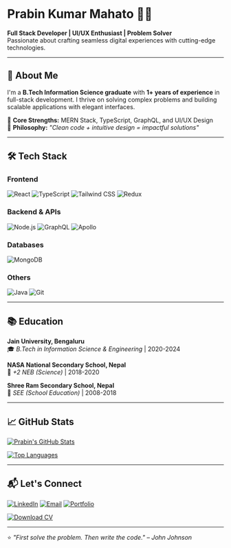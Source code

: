 # Prabin Kumar Mahato 👨‍💻

**Full Stack Developer | UI/UX Enthusiast | Problem Solver**  
Passionate about crafting seamless digital experiences with cutting-edge technologies.

---

## 🚀 About Me

I'm a **B.Tech Information Science graduate** with **1+ years of experience** in full-stack development. I thrive on solving complex problems and building scalable applications with elegant interfaces.

🔹 **Core Strengths:** MERN Stack, TypeScript, GraphQL, and UI/UX Design  
🔹 **Philosophy:** *"Clean code + intuitive design = impactful solutions"*

---

## 🛠️ Tech Stack

### **Frontend**
![React](https://img.shields.io/badge/-React-61DAFB?logo=react&logoColor=black)
![TypeScript](https://img.shields.io/badge/-TypeScript-3178C6?logo=typescript&logoColor=white)
![Tailwind CSS](https://img.shields.io/badge/-Tailwind_CSS-06B6D4?logo=tailwind-css&logoColor=white)
![Redux](https://img.shields.io/badge/-Redux-764ABC?logo=redux&logoColor=white)

### **Backend & APIs**
![Node.js](https://img.shields.io/badge/-Node.js-339933?logo=node.js&logoColor=white)
![GraphQL](https://img.shields.io/badge/-GraphQL-E10098?logo=graphql&logoColor=white)
![Apollo](https://img.shields.io/badge/-Apollo-311C87?logo=apollo-graphql&logoColor=white)

### **Databases**
![MongoDB](https://img.shields.io/badge/-MongoDB-47A248?logo=mongodb&logoColor=white)

### **Others**
![Java](https://img.shields.io/badge/-Java-007396?logo=java&logoColor=white)
![Git](https://img.shields.io/badge/-Git-F05032?logo=git&logoColor=white)

---

## 📚 Education

**Jain University, Bengaluru**  
🎓 *B.Tech in Information Science & Engineering* | 2020-2024  

**NASA National Secondary School, Nepal**  
📖 *+2 NEB (Science)* | 2018-2020  

**Shree Ram Secondary School, Nepal**  
📝 *SEE (School Education)* | 2008-2018  

---

## 📈 GitHub Stats

[![Prabin's GitHub Stats](https://github-readme-stats.vercel.app/api?username=yourusername&show_icons=true&theme=radical&hide_border=true)](https://github.com/yourusername)

[![Top Languages](https://github-readme-stats.vercel.app/api/top-langs/?username=yourusername&layout=compact&theme=radical&hide_border=true)](https://github.com/yourusername)

---

## 📬 Let's Connect

[![LinkedIn](https://img.shields.io/badge/-LinkedIn-0A66C2?logo=linkedin)](https://linkedin.com/in/yourprofile)
[![Email](https://img.shields.io/badge/-Email-D14836?logo=gmail)](mailto:youremail@example.com)
[![Portfolio](https://img.shields.io/badge/-Portfolio-FF5722?logo=google-chrome)](https://yourportfolio.com)

[![Download CV](https://img.shields.io/badge/-Download_CV-8A2BE2?style=for-the-badge&logo=adobe-acrobat-reader)](https://your-cv-link.com)

---

⭐ *"First solve the problem. Then write the code." – John Johnson*
